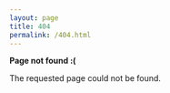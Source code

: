 ```yaml
---
layout: page
title: 404
permalink: /404.html
---
```


<p class="lead"><strong>Page not found :(</strong></p>
<p>The requested page could not be found.</p>